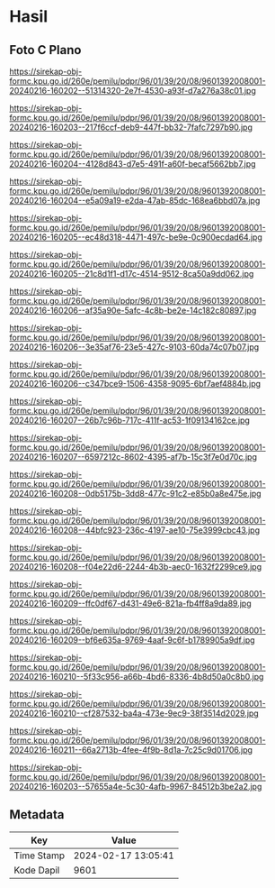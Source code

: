 # Hasil

## Foto C Plano

https://sirekap-obj-formc.kpu.go.id/260e/pemilu/pdpr/96/01/39/20/08/9601392008001-20240216-160202--51314320-2e7f-4530-a93f-d7a276a38c01.jpg

https://sirekap-obj-formc.kpu.go.id/260e/pemilu/pdpr/96/01/39/20/08/9601392008001-20240216-160203--217f6ccf-deb9-447f-bb32-7fafc7297b90.jpg

https://sirekap-obj-formc.kpu.go.id/260e/pemilu/pdpr/96/01/39/20/08/9601392008001-20240216-160204--4128d843-d7e5-491f-a60f-becaf5662bb7.jpg

https://sirekap-obj-formc.kpu.go.id/260e/pemilu/pdpr/96/01/39/20/08/9601392008001-20240216-160204--e5a09a19-e2da-47ab-85dc-168ea6bbd07a.jpg

https://sirekap-obj-formc.kpu.go.id/260e/pemilu/pdpr/96/01/39/20/08/9601392008001-20240216-160205--ec48d318-4471-497c-be9e-0c900ecdad64.jpg

https://sirekap-obj-formc.kpu.go.id/260e/pemilu/pdpr/96/01/39/20/08/9601392008001-20240216-160205--21c8d1f1-d17c-4514-9512-8ca50a9dd062.jpg

https://sirekap-obj-formc.kpu.go.id/260e/pemilu/pdpr/96/01/39/20/08/9601392008001-20240216-160206--af35a90e-5afc-4c8b-be2e-14c182c80897.jpg

https://sirekap-obj-formc.kpu.go.id/260e/pemilu/pdpr/96/01/39/20/08/9601392008001-20240216-160206--3e35af76-23e5-427c-9103-60da74c07b07.jpg

https://sirekap-obj-formc.kpu.go.id/260e/pemilu/pdpr/96/01/39/20/08/9601392008001-20240216-160206--c347bce9-1506-4358-9095-6bf7aef4884b.jpg

https://sirekap-obj-formc.kpu.go.id/260e/pemilu/pdpr/96/01/39/20/08/9601392008001-20240216-160207--26b7c96b-717c-411f-ac53-1f09134162ce.jpg

https://sirekap-obj-formc.kpu.go.id/260e/pemilu/pdpr/96/01/39/20/08/9601392008001-20240216-160207--6597212c-8602-4395-af7b-15c3f7e0d70c.jpg

https://sirekap-obj-formc.kpu.go.id/260e/pemilu/pdpr/96/01/39/20/08/9601392008001-20240216-160208--0db5175b-3dd8-477c-91c2-e85b0a8e475e.jpg

https://sirekap-obj-formc.kpu.go.id/260e/pemilu/pdpr/96/01/39/20/08/9601392008001-20240216-160208--44bfc923-236c-4197-ae10-75e3999cbc43.jpg

https://sirekap-obj-formc.kpu.go.id/260e/pemilu/pdpr/96/01/39/20/08/9601392008001-20240216-160208--f04e22d6-2244-4b3b-aec0-1632f2299ce9.jpg

https://sirekap-obj-formc.kpu.go.id/260e/pemilu/pdpr/96/01/39/20/08/9601392008001-20240216-160209--ffc0df67-d431-49e6-821a-fb4ff8a9da89.jpg

https://sirekap-obj-formc.kpu.go.id/260e/pemilu/pdpr/96/01/39/20/08/9601392008001-20240216-160209--bf6e635a-9769-4aaf-9c6f-b1789905a9df.jpg

https://sirekap-obj-formc.kpu.go.id/260e/pemilu/pdpr/96/01/39/20/08/9601392008001-20240216-160210--5f33c956-a66b-4bd6-8336-4b8d50a0c8b0.jpg

https://sirekap-obj-formc.kpu.go.id/260e/pemilu/pdpr/96/01/39/20/08/9601392008001-20240216-160210--cf287532-ba4a-473e-9ec9-38f3514d2029.jpg

https://sirekap-obj-formc.kpu.go.id/260e/pemilu/pdpr/96/01/39/20/08/9601392008001-20240216-160211--66a2713b-4fee-4f9b-8d1a-7c25c9d01706.jpg

https://sirekap-obj-formc.kpu.go.id/260e/pemilu/pdpr/96/01/39/20/08/9601392008001-20240216-160203--57655a4e-5c30-4afb-9967-84512b3be2a2.jpg


## Metadata

| Key        | Value               |
| ---------- | ------------------- |
| Time Stamp | 2024-02-17 13:05:41 |
| Kode Dapil | 9601                |




